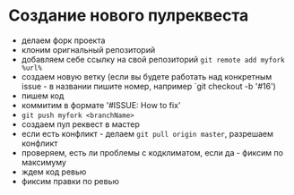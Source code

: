 # Создание нового пулреквеста

- делаем форк проекта
- клоним оригнальный репозиторий
- добавляем себе ссылку на свой репозиторий `git remote add myfork %url%`
- создаем новую ветку (если вы будете работать над конкретным issue - в названии пишите номер, например `git checkout -b '#16')
- пишем код
- коммитим в формате '#ISSUE: How to fix'
- `git push myfork <branchName>`
- создаем пул реквест в мастер
- если есть конфликт - делаем `git pull origin master`, разрешаем конфликт
- проверяем, есть ли проблемы с кодклиматом, если да - фиксим по максимуму
- ждем код ревью
- фиксим правки по ревью
